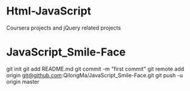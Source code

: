 # Html-JavaScript
Coursera projects and jQuery related projects
# JavaScript_Smile-Face
git init
git add README.md
git commit -m "first commit"
git remote add origin git@github.com:QilongMa/JavaScript_Smile-Face.git
git push -u origin master
